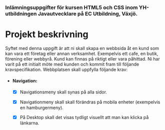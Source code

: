 ### Inlämningsuppgifter för kursen HTML5 och CSS inom YH-utbildningen Javautvecklare på EC Utbildning, Växjö.

# Projekt beskrivning

Syftet med denna uppgift är att ni skall skapa en webbsida åt en kund som kan vara ett företag eller annan verksamhet.
Exempelvis ett cafe, en butik, förening eller webbyrå. Kund kan finnas på riktigt eller vara påhittad. Ni har varit på
ett initialt möte med kunden och kommit fram till följande kravspecifikation. Webbplatsen skall uppfylla följande krav:

- #### Navigation:

  - [x] Navigationsmeny skall synas på alla sidor.
  - [x] Navigationmeny skall skall förändras på mobila enheter (exempelvis en hamburgermeny).
  - [x] På Desktop skall det visas tydligt visuellt att man kan klicka på länkarna.


  
